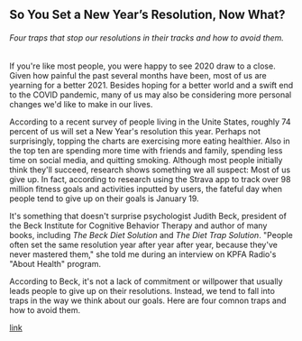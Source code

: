 ## So You Set a New Year’s Resolution, Now What?

###### Four traps that stop our resolutions in their tracks and how to avoid them.

If you're like most people, you were happy to see 2020 draw to a close. Given how painful the past several months have been, most of us are yearning for a better 2021. Besides hoping for a better world and a swift end to the COVID pandemic, many of us may also be considering more personal changes we'd like to make in our lives.

According to a recent survey of people living in the Unite States, roughly 74 percent of us will set a New Year's resolution this year. Perhaps not surprisingly, topping the charts are exercising more eating healthier. Also in the top ten are spending more time with friends and family, spending less time on social media, and quitting smoking. Although most people initially think they'll succeed, research shows something we all suspect: Most of us give up. In fact, according to research using the Strava app to track over 98 million fitness goals and activities inputted by users, the fateful day when people tend to give up on their goals is January 19.

It's something that doesn't surprise psychologist Judith Beck, president of the Beck Institute for Cognitive Behavior Therapy and author of many books, including *The Beck Diet Solution* and *The Diet Trap Solution*. "People often set the same resolution year after year after year, because they've never mastered them," she told me during an interview on KPFA Radio's "About Health" program.

According to Beck, it's not a lack of commitment or willpower that usually leads people to give up on their resolutions. Instead, we tend to fall into traps in the way we think about our goals. Here are four comnon traps and how to avoid them.









[link](https://www.psychologytoday.com/intl/blog/supersurvivors/202101/so-you-set-new-year-s-resolution-now-what)
